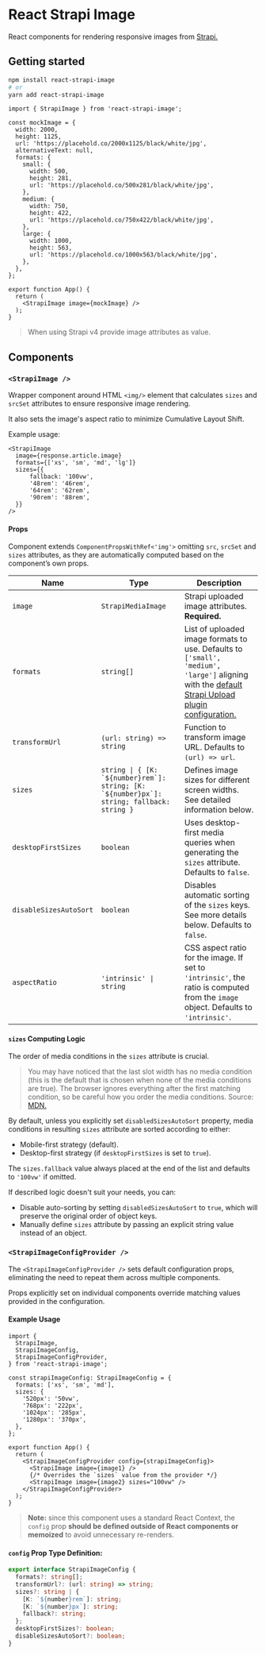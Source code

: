 # React Strapi Image

React components for rendering responsive images from [Strapi.](https://strapi.io/)

## Getting started

```sh
npm install react-strapi-image
# or
yarn add react-strapi-image
```

```tsx
import { StrapiImage } from 'react-strapi-image';

const mockImage = {
  width: 2000,
  height: 1125,
  url: 'https://placehold.co/2000x1125/black/white/jpg',
  alternativeText: null,
  formats: {
    small: {
      width: 500,
      height: 281,
      url: 'https://placehold.co/500x281/black/white/jpg',
    },
    medium: {
      width: 750,
      height: 422,
      url: 'https://placehold.co/750x422/black/white/jpg',
    },
    large: {
      width: 1000,
      height: 563,
      url: 'https://placehold.co/1000x563/black/white/jpg',
    },
  },
};

export function App() {
  return (
    <StrapiImage image={mockImage} />
  );
}
```

> When using Strapi v4 provide image attributes as value.

## Components

### `<StrapiImage />`

Wrapper component around HTML `<img/>` element that calculates `sizes` and `srcSet` attributes to ensure responsive image rendering.

It also sets the image's aspect ratio to minimize Cumulative Layout Shift.

Example usage:

```tsx
<StrapiImage
  image={response.article.image}
  formats={['xs', 'sm', 'md', 'lg']}
  sizes={{
      fallback: '100vw',
      '48rem': '46rem',
      '64rem': '62rem',
      '90rem': '88rem',
  }}
/>
```

#### Props

Component extends `ComponentPropsWithRef<'img'>` omitting `src`, `srcSet` and `sizes` attributes, as they are automatically computed based on the component’s own props.

|Name|Type|Description|
|---|---|---|
|`image`|`StrapiMediaImage`|Strapi uploaded image attributes. **Required.**|
|`formats`|`string[]`|List of uploaded image formats to use. Defaults to `['small', 'medium', 'large']` aligning with the [default Strapi Upload plugin configuration.](https://docs.strapi.io/dev-docs/plugins/upload/#responsive-images)|
|`transformUrl`|`(url: string) => string`|Function to transform image URL. Defaults to `(url) => url`.|
|`sizes`|``string \| { [K: `${number}rem`]: string; [K: `${number}px`]: string; fallback: string }``|Defines image sizes for different screen widths. See detailed information below.|
|`desktopFirstSizes`|`boolean`|Uses desktop-first media queries when generating the `sizes` attribute. Defaults to `false`.|
|`disableSizesAutoSort`|`boolean`|Disables automatic sorting of the `sizes` keys. See more details below. Defaults to `false`.|
|`aspectRatio`|`'intrinsic' \| string`|CSS aspect ratio for the image. If set to `'intrinsic'`, the ratio is computed from the `image` object. Defaults to `'intrinsic'`.|

#### `sizes` Computing Logic

The order of media conditions in the `sizes` attribute is crucial.

> You may have noticed that the last slot width has no media condition (this is the default that is chosen when none of the media conditions are true). The browser ignores everything after the first matching condition, so be careful how you order the media conditions. Source: [MDN.](https://developer.mozilla.org/en-US/docs/Web/HTML/Responsive_images#resolution_switching_different_sizes)

By default, unless you explicitly set `disabledSizesAutoSort` property, media conditions in resulting `sizes` attribute are sorted according to either:

* Mobile-first strategy (default).
* Desktop-first strategy (if `desktopFirstSizes` is set to `true`).

The `sizes.fallback` value always placed at the end of the list and defaults to `'100vw'` if omitted.

If described logic doesn't suit your needs, you can:

* Disable auto-sorting by setting `disabledSizesAutoSort` to `true`, which will preserve the original order of object keys.
* Manually define `sizes` attribute by passing an explicit string value instead of an object.


### `<StrapiImageConfigProvider />`

The `<StrapiImageConfigProvider />` sets default configuration props, eliminating the need to repeat them across multiple components.

Props explicitly set on individual components override matching values provided in the configuration.

#### Example Usage

```tsx
import {
  StrapiImage,
  StrapiImageConfig,
  StrapiImageConfigProvider,
} from 'react-strapi-image';

const strapiImageConfig: StrapiImageConfig = {
  formats: ['xs', 'sm', 'md'],
  sizes: {
    '520px': '50vw',
    '768px': '222px',
    '1024px': '285px',
    '1280px': '370px',
  },
};

export function App() {
  return (
    <StrapiImageConfigProvider config={strapiImageConfig}>
      <StrapiImage image={image1} />
      {/* Overrides the `sizes` value from the provider */}
      <StrapiImage image={image2} sizes="100vw" />
    </StrapiImageConfigProvider>
  );
}
```

> **Note:** since this component uses a standard React Context, the `config` prop **should be defined outside of React components or memoized** to avoid unnecessary re-renders.

#### `config` Prop Type Definition:

```ts
export interface StrapiImageConfig {
  formats?: string[];
  transformUrl?: (url: string) => string;
  sizes?: string | {
    [K: `${number}rem`]: string;
    [K: `${number}px`]: string;
    fallback?: string;
  };
  desktopFirstSizes?: boolean;
  disableSizesAutoSort?: boolean;
}
```
